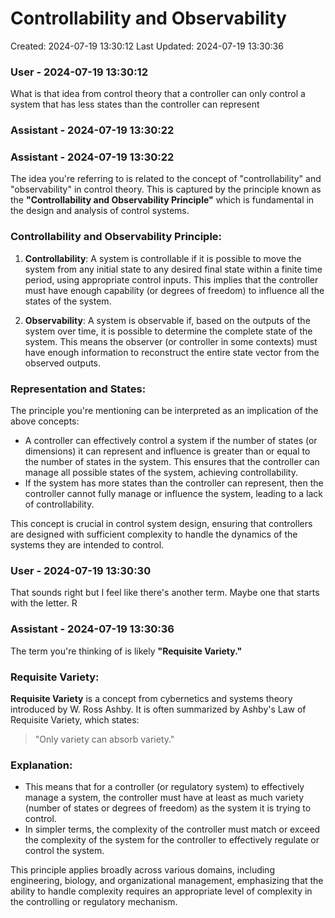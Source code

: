 # Controllability and Observability

Created: 2024-07-19 13:30:12
Last Updated: 2024-07-19 13:30:36

### User - 2024-07-19 13:30:12

What is that idea from control theory that a controller can only control a system that has less states than the controller can represent

### Assistant - 2024-07-19 13:30:22



### Assistant - 2024-07-19 13:30:22

The idea you're referring to is related to the concept of "controllability" and "observability" in control theory. This is captured by the principle known as the **"Controllability and Observability Principle"** which is fundamental in the design and analysis of control systems.

### Controllability and Observability Principle:

1. **Controllability**: A system is controllable if it is possible to move the system from any initial state to any desired final state within a finite time period, using appropriate control inputs. This implies that the controller must have enough capability (or degrees of freedom) to influence all the states of the system.

2. **Observability**: A system is observable if, based on the outputs of the system over time, it is possible to determine the complete state of the system. This means the observer (or controller in some contexts) must have enough information to reconstruct the entire state vector from the observed outputs.

### Representation and States:

The principle you're mentioning can be interpreted as an implication of the above concepts:
- A controller can effectively control a system if the number of states (or dimensions) it can represent and influence is greater than or equal to the number of states in the system. This ensures that the controller can manage all possible states of the system, achieving controllability.
- If the system has more states than the controller can represent, then the controller cannot fully manage or influence the system, leading to a lack of controllability.

This concept is crucial in control system design, ensuring that controllers are designed with sufficient complexity to handle the dynamics of the systems they are intended to control.

### User - 2024-07-19 13:30:30

That sounds right but I feel like there's another term. Maybe one that starts with the letter. R

### Assistant - 2024-07-19 13:30:36

The term you're thinking of is likely **"Requisite Variety."**

### Requisite Variety:

**Requisite Variety** is a concept from cybernetics and systems theory introduced by W. Ross Ashby. It is often summarized by Ashby's Law of Requisite Variety, which states:

> "Only variety can absorb variety."

### Explanation:
- This means that for a controller (or regulatory system) to effectively manage a system, the controller must have at least as much variety (number of states or degrees of freedom) as the system it is trying to control.
- In simpler terms, the complexity of the controller must match or exceed the complexity of the system for the controller to effectively regulate or control the system.

This principle applies broadly across various domains, including engineering, biology, and organizational management, emphasizing that the ability to handle complexity requires an appropriate level of complexity in the controlling or regulatory mechanism.


